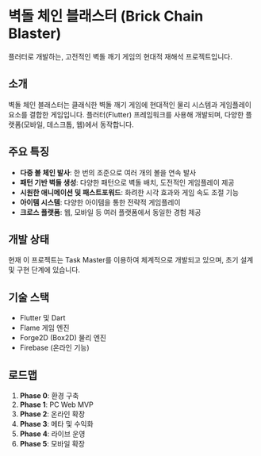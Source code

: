 # 벽돌 체인 블래스터 (Brick Chain Blaster)

플러터로 개발하는, 고전적인 벽돌 깨기 게임의 현대적 재해석 프로젝트입니다.

## 소개

벽돌 체인 블래스터는 클래식한 벽돌 깨기 게임에 현대적인 물리 시스템과 게임플레이 요소를 결합한 게임입니다. 
플러터(Flutter) 프레임워크를 사용해 개발되며, 다양한 플랫폼(모바일, 데스크톱, 웹)에서 동작합니다.

## 주요 특징

- **다중 볼 체인 발사**: 한 번의 조준으로 여러 개의 볼을 연속 발사
- **패턴 기반 벽돌 생성**: 다양한 패턴으로 벽돌 배치, 도전적인 게임플레이 제공
- **시원한 애니메이션 및 패스트포워드**: 화려한 시각 효과와 게임 속도 조절 기능
- **아이템 시스템**: 다양한 아이템을 통한 전략적 게임플레이
- **크로스 플랫폼**: 웹, 모바일 등 여러 플랫폼에서 동일한 경험 제공

## 개발 상태

현재 이 프로젝트는 Task Master를 이용하여 체계적으로 개발되고 있으며, 초기 설계 및 구현 단계에 있습니다.

## 기술 스택

- Flutter 및 Dart
- Flame 게임 엔진
- Forge2D (Box2D) 물리 엔진
- Firebase (온라인 기능)

## 로드맵

1. **Phase 0**: 환경 구축
2. **Phase 1**: PC Web MVP
3. **Phase 2**: 온라인 확장
4. **Phase 3**: 메타 및 수익화
5. **Phase 4**: 라이브 운영
6. **Phase 5**: 모바일 확장 